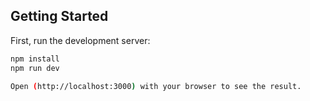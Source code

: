 ## Getting Started

First, run the development server:

```bash
npm install
npm run dev

Open (http://localhost:3000) with your browser to see the result.
```
